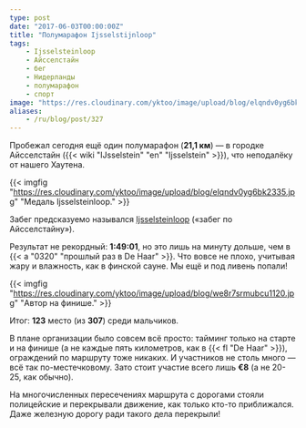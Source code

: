 ```yaml
---
type: post
date: "2017-06-03T00:00:00Z"
title: "Полумарафон Ijsselstijnloop"
tags:
    - Ijsselsteinloop
    - Айсселстайн
    - бег
    - Нидерланды
    - полумарафон
    - спорт
image: "https://res.cloudinary.com/yktoo/image/upload/blog/elqndv0yg6bk2335.jpg"
aliases:
    - /ru/blog/post/327
---
```


Пробежал сегодня ещё один полумарафон (**21,1 км**) — в городке Айсселстайн ({{< wiki "IJsselstein" "en" "Ijsselstein" >}}), что неподалёку от нашего Хаутена.

<!--more-->

{{< imgfig "https://res.cloudinary.com/yktoo/image/upload/blog/elqndv0yg6bk2335.jpg" "Медаль Ijsselsteinloop." >}}

Забег предсказуемо назывался [Ijsselsteinloop](http://www.ijsselsteinloop.nl/) («забег по Айсселстайну»).

Результат не рекордный: **1:49:01**, но это лишь на минуту дольше, чем в {{< a "0320" "прошлый раз в De Haar" >}}. Что вовсе не плохо, учитывая жару и влажность, как в финской сауне. Мы ещё и под ливень попали!

{{< imgfig "https://res.cloudinary.com/yktoo/image/upload/blog/we8r7srmubcu1120.jpg" "Автор на финише." >}}

Итог: **123** место (из **307**) среди мальчиков.

В плане организации было совсем всё просто: тайминг только на старте и на финише (а не каждые пять километров, как в {{< fl "De Haar" >}}), ограждений по маршруту тоже никаких. И участников не столь много — всё так по-местечковому. Зато стоит участие всего лишь **€8** (а не 20-25, как обычно).

На многочисленных пересечениях маршрута с дорогами стояли полицейские и перекрывали движение, как только кто-то приближался. Даже железную дорогу ради такого дела перекрыли!
